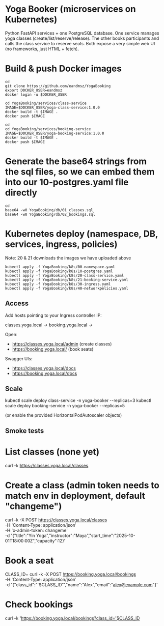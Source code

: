 # Yoga Booker (microservices on Kubernetes)

Python FastAPI services + one PostgreSQL database.
One service manages yoga classes (create/list/reserve/release).
The other books participants and calls the class service to reserve seats.
Both expose a very simple web UI (no frameworks, just HTML + fetch).

# Build & push Docker images
```
cd
git clone https://github.com/eandmsz/YogaBooking
export DOCKER_USER=eandmsz
docker login -u $DOCKER_USER

cd YogaBooking/services/class-service
IMAGE=$DOCKER_USER/yoga-class-service:1.0.0
docker build -t $IMAGE .
docker push $IMAGE

cd
cd YogaBooking/services/booking-service
IMAGE=$DOCKER_USER/yoga-booking-service:1.0.0
docker build -t $IMAGE .
docker push $IMAGE
```

# Generate the base64 strings from the sql files, so we can embed them into our 10-postgres.yaml file directly
```
cd
base64 -w0 YogaBooking/db/01_classes.sql
base64 -w0 YogaBooking/db/02_bookings.sql
```

# Kubernetes deploy (namespace, DB, services, ingress, policies)
Note: 20 & 21 downloads the images we have uploaded above
```
kubectl apply -f YogaBooking/k8s/00-namespace.yaml
kubectl apply -f YogaBooking/k8s/10-postgres.yaml
kubectl apply -f YogaBooking/k8s/20-class-service.yaml
kubectl apply -f YogaBooking/k8s/21-booking-service.yaml
kubectl apply -f YogaBooking/k8s/30-ingress.yaml
kubectl apply -f YogaBooking/k8s/40-networkpolicies.yaml
```

## Access

Add hosts pointing to your Ingress controller IP:

classes.yoga.local -> <LB IP>
booking.yoga.local -> <LB IP>

Open:
- https://classes.yoga.local/admin (create classes)
- https://booking.yoga.local/ (book seats)

Swagger UIs:
- https://classes.yoga.local/docs
- https://booking.yoga.local/docs

## Scale

kubectl scale deploy class-service -n yoga-booker --replicas=3
kubectl scale deploy booking-service -n yoga-booker --replicas=5


(or enable the provided HorizontalPodAutoscaler objects)

## Smoke tests

# List classes (none yet)
curl -k https://classes.yoga.local/classes

# Create a class (admin token needs to match env in deployment, default "changeme")
curl -k -X POST https://classes.yoga.local/classes \
-H 'Content-Type: application/json' \
-H 'x-admin-token: changeme' \
-d '{"title":"Yin Yoga","instructor":"Maya","start_time":"2025-10-01T18:00:00Z","capacity":12}'


# Book a seat
CLASS_ID=<uuid from create response>
curl -k -X POST https://booking.yoga.local/bookings \
-H 'Content-Type: application/json' \
-d '{"class_id":"'$CLASS_ID'","name":"Alex","email":"alex@example.com"}'


# Check bookings
curl -k 'https://booking.yoga.local/bookings?class_id='$CLASS_ID
